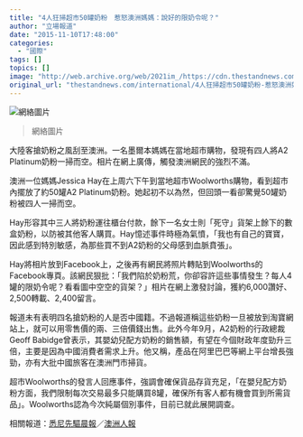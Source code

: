 ```yaml
---
title: "4人狂掃超市50罐奶粉　惹怒澳洲媽媽：說好的限奶令呢？"
author: "立場報道"
date: "2015-11-10T17:48:00"
categories:
  - "國際"
tags: []
topics: []
image: "http://web.archive.org/web/2021im_/https://cdn.thestandnews.com/media/photos/cache/milkpowder-12_Fpaaw_1200x0.png"
original_url: "thestandnews.com/international/4人狂掃超市50罐奶粉-惹怒澳洲媽媽-說好的限奶令呢"
---
```

![網絡圖片](http://web.archive.org/web/2021im_/https://cdn.thestandnews.com/media/photos/cache/milkpowder-12_Fpaaw_1200x0.png)

> 網絡圖片

大陸客搶奶粉之風刮至澳洲。一名墨爾本媽媽在當地超市購物，發現有四人將A2 Platinum奶粉一掃而空。相片在網上廣傳，觸發澳洲網民的強烈不滿。

澳洲一位媽媽Jessica Hay在上周六下午到當地超市Woolworths購物，看到超巿內擺放了約50罐A2 Platinum奶粉。她起初不以為然，但回頭一看卻驚覺50罐奶粉被四人一掃而空。

Hay形容其中三人將奶粉運往櫃台付款，餘下一名女士則「死守」貨架上餘下的數盒奶粉，以防被其他客人購買。Hay憶述事件時極為氣憤，「我也有自己的寶寶，因此感到特別敏感，為那些買不到A2奶粉的父母感到血脈賁張」。

Hay將相片放到Facebook上，之後再有網民將照片轉貼到Woolworths的Facebook專頁。該網民狠批：「我們陷於奶粉荒，你卻容許這些事情發生？每人4罐的限奶令呢？看看圖中空空的貨架？」相片在網上激發討論，獲約6,000讚好、2,500轉載、2,400留言。

報道未有表明四名搶奶粉的人是否中國籍。不過報道稱這些奶粉一旦被放到淘寶網站上，就可以用零售價的兩、三倍價錢出售。此外今年9月，A2奶粉的行政總裁Geoff Babidge曾表示，其嬰幼兒配方奶粉的銷售額，有望在今個財政年度勁升三倍，主要是因為中國消費者需求上升。他又稱，產品在阿里巴巴等網上平台增長強勁，亦有大批中國旅客在澳洲門市掃貨。

超市Woolworths的發言人回應事件，強調會確保貨品存貨充足，「在嬰兒配方奶粉方面，我們限制每次交易最多只能購買8罐，確保所有客人都有機會買到所需貨品」。Woolworths認為今次純屬個別事件，目前已就此展開調查。

相關報道：[悉尼先驅晨報](http://web.archive.org/web/20210629055720/http://www.smh.com.au/national/health/mother-behind-photo-of-a2-platinum-baby-formula-bulk-buy-speaks-out-20151109-gkudhb.html)／[澳洲人報](http://web.archive.org/web/20210629055720/http://www.theaustralian.com.au/news/woolworths-shoppers-photographed-with-trolleys-full-of-infant-formula-at-epping-plaza/story-e6frg6n6-1227601819656)